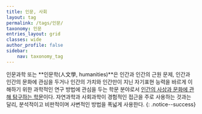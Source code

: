 ```yaml
---
title: 인문, 사회
layout: tag
permalink: /tags/인문/
taxonomy: 인문
entries_layout: grid
classes: wide
author_profile: false
sidebar:
    nav: taxonomy_tag
---
```

인문과학 또는 **인문학(人文學, humanities)**은 인간과 인간의 근원 문제, 인간과 인간의 문화에 관심을 두거나 인간의 가치와 인간만이 지닌 자기표현 능력을 바르게 이해하기 위한 과학적인 연구 방법에 관심을 두는 학문 분야로서 [인간의 사상과 문화에 관해 탐구하는 학문](#)이다. 자연과학과 사회과학이 경험적인 접근을 주로 사용하는 것과는 달리, 분석적이고 비판적이며 사변적인 방법을 폭넓게 사용한다.
{: .notice--success}